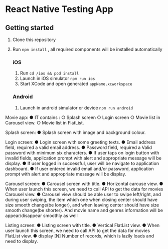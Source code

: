 # React Native Testing App

## Getting started
1. Clone this repository
2. Run `npm install` , all required components will be installed automatically

    ### iOS
      
    1. Run `cd /ios && pod install`
    2. Launch in iOS simulator `npm run ios`
    3. Start XCode and open generated `appName.xcworkspace`
    
    ### Android
    1. Launch in android simulator or device `npm run android`


Movie app:
● IT contains : 
○ Splash screen
○ Login screen
○ Movie list in Carousel view. ○ Movie list in FlatList.

Splash screen:
● Splash screen with image and background colour.

Login screen:
● Login screen with some greeting texts.
● Email address field, required a valid email address.
● Password field, required a Valid password with minimum six characters.
● If user taps on login button with invalid fields, application prompt with alert and
appropriate message will be display.
● If user logged in successful, user will be navigate to application dashboard.
● If user entered invalid email and/or password, application prompt with alert and
appropriate message will be display.

Carousel screen:
● Carousel screen with title.
● Horizontal carouse view.
● When user launch this screen, we need to call API to get the data for movies
Carousel view.
● Carousel view should be able user to swipe left/right, and during user swiping,
the item which one when closing center should have size smooth change(be longer), and when leaving center should have size smooth change(be shorter). And movie name and genres information will be appear/disappear smoothly as well

Listing screen:
● Listing screen with title.
● Vertical FlatList view.
● When user launch this screen, we need to call API to get the data for movies
FlatList view.
● display [N] Number of records, which is lazily loads and need to
display.
